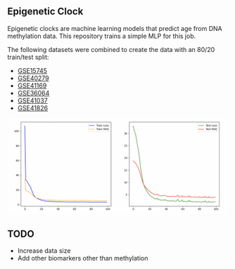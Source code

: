 ## Epigenetic Clock

Epigenetic clocks are machine learning models that predict age from DNA methylation data. 
This repository trains a simple MLP for this job.

The following datasets were combined to create the data with an 80/20 train/test split:
- [GSE15745](https://www.ncbi.nlm.nih.gov/geo/query/acc.cgi?acc=GSE15745)
- [GSE40279](https://www.ncbi.nlm.nih.gov/geo/query/acc.cgi?acc=GSE40279)
- [GSE41169](https://www.ncbi.nlm.nih.gov/geo/query/acc.cgi?acc=GSE41169)
- [GSE36064](https://www.ncbi.nlm.nih.gov/geo/query/acc.cgi?acc=GSE36064)
- [GSE41037](https://www.ncbi.nlm.nih.gov/geo/query/acc.cgi?acc=GSE41037)
- [GSE41826](https://www.ncbi.nlm.nih.gov/geo/query/acc.cgi?acc=GSE41826)


![](docs/loss_graph.png)

## TODO
- Increase data size
- Add other biomarkers other than methylation
